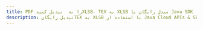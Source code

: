 ---title: PDF را به  تبدیل کنیدXLSB، TEX به XLSB مبدل رایگان یا Java SDKdescription: تبدیل رایگانTEX به XLSB با استفاده از Java Cloud APIs & SDK همچنین اسناد PDF را در Cloud ایجاد، ویرایش و رندر کنید.---